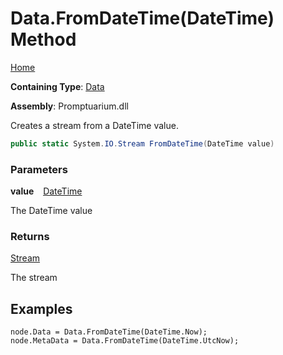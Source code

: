 # Data\.FromDateTime\(DateTime\) Method

[Home](../../../README.md)

**Containing Type**: [Data](../README.md)

**Assembly**: Promptuarium\.dll

  
Creates a stream from a DateTime value\.

```csharp
public static System.IO.Stream FromDateTime(DateTime value)
```

### Parameters

**value** &ensp; [DateTime](https://docs.microsoft.com/en-us/dotnet/api/system.datetime)

The DateTime value

### Returns

[Stream](https://docs.microsoft.com/en-us/dotnet/api/system.io.stream)

The stream

## Examples

```
node.Data = Data.FromDateTime(DateTime.Now);
node.MetaData = Data.FromDateTime(DateTime.UtcNow);
```

